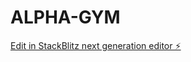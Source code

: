 # ALPHA-GYM

[Edit in StackBlitz next generation editor ⚡️](https://stackblitz.com/~/github.com/ziademad02153/ALPHA-GYM)